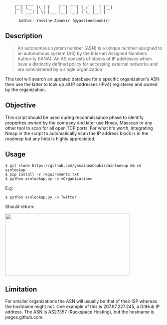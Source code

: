         ____ ____ _  _ _    ____ ____ _  _ _  _ ___
        |__| [__  |\ | |    |  | |  | |_/  |  | |__]
        |  | ___] | \| |___ |__| |__| | \_ |__| |

          Author: Yassine Aboukir (@yassineaboukir)
   
 ## Description
>An autonomous system number (ASN) is a unique number assigned to an autonomous system (AS) by the Internet Assigned Numbers Authority (IANA).
An AS consists of blocks of IP addresses which have a distinctly defined policy for accessing external networks and are administered by a single organization

This tool will search an updated database for a specific organization's ASN then use the latter to look up all IP addresses (IPv4) registered and owned by the organization.

## Objective
This script should be used during reconnaissance phase to identify properties owned by the company and later use Nmap, Masscan or any other tool to scan for all open TCP ports. For what it's worth, integrating Nmap in the script to automatically scan the IP address block is in the roadmap but any help is highly appreciated.

## Usage
```
$ git clone https://github.com/yassineaboukir/asnlookup && cd asnlookup
$ pip install -r requirements.txt
$ python asnlookup.py -o <Organization>
```

E.g:

```
$ python asnlookup.py -o Twitter
```

Should return:

<img src="https://yassineaboukir.com/asnlookup.png" width="400" height="200" />

## Limitation
For smaller organizations the ASN will usually be that of their ISP whereas the hostname might not. One example of this is 207.97.227.245, a GitHub IP address. The ASN is AS27357 (Rackspace Hosting), but the hostname is pages.github.com.
